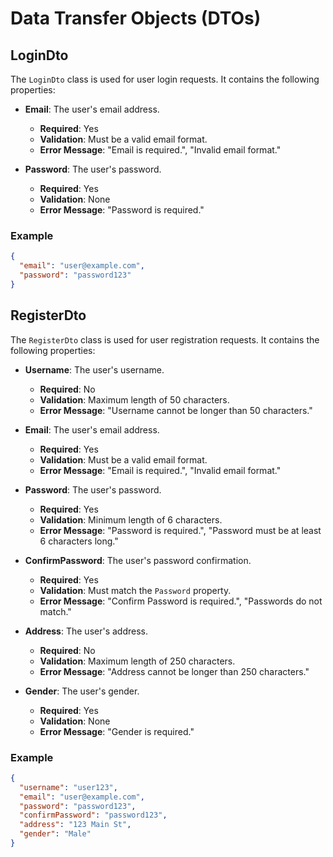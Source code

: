 # Data Transfer Objects (DTOs)

## LoginDto

The `LoginDto` class is used for user login requests. It contains the following properties:

- **Email**: The user's email address.
  - **Required**: Yes
  - **Validation**: Must be a valid email format.
  - **Error Message**: "Email is required.", "Invalid email format."

- **Password**: The user's password.
  - **Required**: Yes
  - **Validation**: None
  - **Error Message**: "Password is required."

### Example
```json
{
  "email": "user@example.com",
  "password": "password123"
}
```

## RegisterDto

The `RegisterDto` class is used for user registration requests. It contains the following properties:

- **Username**: The user's username.
  - **Required**: No
  - **Validation**: Maximum length of 50 characters.
  - **Error Message**: "Username cannot be longer than 50 characters."

- **Email**: The user's email address.
  - **Required**: Yes
  - **Validation**: Must be a valid email format.
  - **Error Message**: "Email is required.", "Invalid email format."

- **Password**: The user's password.
  - **Required**: Yes
  - **Validation**: Minimum length of 6 characters.
  - **Error Message**: "Password is required.", "Password must be at least 6 characters long."

- **ConfirmPassword**: The user's password confirmation.
  - **Required**: Yes
  - **Validation**: Must match the `Password` property.
  - **Error Message**: "Confirm Password is required.", "Passwords do not match."

- **Address**: The user's address.
  - **Required**: No
  - **Validation**: Maximum length of 250 characters.
  - **Error Message**: "Address cannot be longer than 250 characters."

- **Gender**: The user's gender.
  - **Required**: Yes
  - **Validation**: None
  - **Error Message**: "Gender is required."

### Example
```json
{
  "username": "user123",
  "email": "user@example.com",
  "password": "password123",
  "confirmPassword": "password123",
  "address": "123 Main St",
  "gender": "Male"
}
```